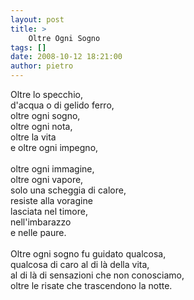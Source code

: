 ```yaml
---
layout: post
title: >
    Oltre Ogni Sogno
tags: []
date: 2008-10-12 18:21:00
author: pietro
---
```

Oltre lo specchio,<br/>d'acqua o di gelido ferro,<br/>oltre ogni sogno,<br/>oltre ogni nota,<br/>oltre la vita<br/>e oltre ogni impegno,<br/><br/>oltre ogni immagine,<br/>oltre ogni vapore,<br/>solo una scheggia di calore,<br/>resiste alla voragine<br/>lasciata nel timore,<br/>nell'imbarazzo<br/>e nelle paure.<br/><br/>Oltre ogni sogno fu guidato qualcosa,<br/>qualcosa di caro al di là della vita,<br/>al di là di sensazioni che non conosciamo,<br/>oltre le risate che trascendono la notte.

